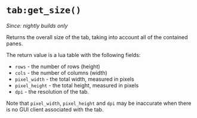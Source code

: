 # `tab:get_size()`

*Since: nightly builds only*

Returns the overall size of the tab, taking into account all of the contained
panes.

The return value is a lua table with the following fields:

* `rows` - the number of rows (height)
* `cols` - the number of columns (width)
* `pixel_width` - the total width, measured in pixels
* `pixel_height` - the total height, measured in pixels
* `dpi` - the resolution of the tab.

Note that `pixel_width`, `pixel_height` and `dpi` may be inaccurate when there
is no GUI client associated with the tab.


